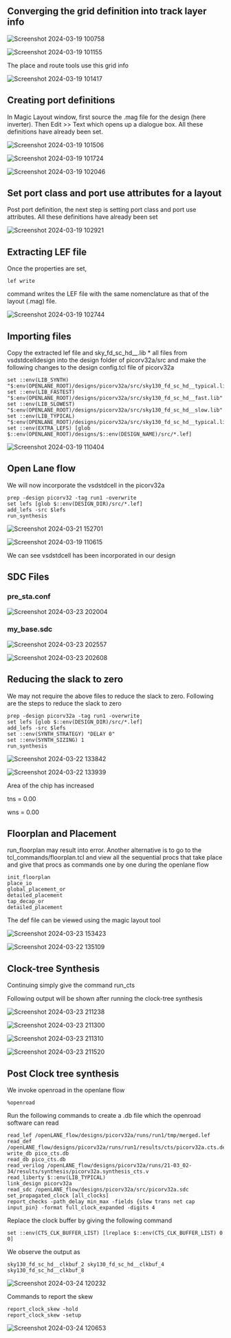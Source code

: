 ## Converging the grid definition into track layer info

![Screenshot 2024-03-19 100758](https://github.com/Ashutosh-3107/NASSCOM_VSD_SoC-_Design/assets/159696526/a777a6b5-3685-4485-a3a5-9cbaaebbf38d)

![Screenshot 2024-03-19 101155](https://github.com/Ashutosh-3107/NASSCOM_VSD_SoC-_Design/assets/159696526/586d1d45-68c9-4be1-8a78-7243023d1b24)

The place and route tools use this grid info

![Screenshot 2024-03-19 101417](https://github.com/Ashutosh-3107/NASSCOM_VSD_SoC-_Design/assets/159696526/ec2a0c4e-ab0e-4057-b8b7-7c9386f54619)

## Creating port definitions

 In Magic Layout window, first source the .mag file for the design (here inverter). Then Edit >> Text which opens up a dialogue box. All these definitions have already been set.

 ![Screenshot 2024-03-19 101506](https://github.com/Ashutosh-3107/NASSCOM_VSD_SoC-_Design/assets/159696526/dff46849-a491-49bb-aa77-aa374b343f12)

 ![Screenshot 2024-03-19 101724](https://github.com/Ashutosh-3107/NASSCOM_VSD_SoC-_Design/assets/159696526/1774b3ba-3ce8-4bd0-80b8-df47670d46cf)

 ![Screenshot 2024-03-19 102046](https://github.com/Ashutosh-3107/NASSCOM_VSD_SoC-_Design/assets/159696526/93c89989-3710-48ed-a5f6-a1b53a4b4424)


## Set port class and port use attributes for a layout

Post port definition, the next step is setting port class and port use attributes. All these definitions have already been set

![Screenshot 2024-03-19 102921](https://github.com/Ashutosh-3107/NASSCOM_VSD_SoC-_Design/assets/159696526/d3f5bbe6-4f17-4093-8af2-6ba494dbbd91)

## Extracting LEF file

Once the properties are set,
```
lef write

```
command writes the LEF file with the same nomenclature as that of the layout (.mag) file.

![Screenshot 2024-03-19 102744](https://github.com/Ashutosh-3107/NASSCOM_VSD_SoC-_Design/assets/159696526/5bcd4943-f53a-4556-8f21-a8b2d88cdfb5)


## Importing files

Copy the extracted lef file and sky_fd_sc_hd__.lib * all files from vsdstdcelldesign into the design folder of picorv32a/src and make the following changes to the design config.tcl file of picorv32a

```
set ::env(LIB_SYNTH) "$:env(OPENLANE_ROOT)/designs/picorv32a/src/sky130_fd_sc_hd__typical.lib"
set ::env(LIB_FASTEST) "$:env(OPENLANE_ROOT)/designs/picorv32a/src/sky130_fd_sc_hd__fast.lib"
set ::env(LIB_SLOWEST) "$:env(OPENLANE_ROOT)/designs/picorv32a/src/sky130_fd_sc_hd__slow.lib"
set ::env(LIB_TYPICAL) "$:env(OPENLANE_ROOT)/designs/picorv32a/src/sky130_fd_sc_hd__typical.lib"
set ::env(EXTRA_LEFS) [glob $::env(OPENLANE_ROOT)/designs/$::env(DESIGN_NAME)/src/*.lef]

```
![Screenshot 2024-03-19 110404](https://github.com/Ashutosh-3107/NASSCOM_VSD_SoC-_Design/assets/159696526/33f9e771-e7a9-4bf8-af99-2725b89079f9)

## Open Lane flow

We will now incorporate the vsdstdcell in the picorv32a

```
prep -design picorv32 -tag run1 -overwrite
set lefs [glob $::env(DESIGN_DIR)/src/*.lef]
add_lefs -src $lefs
run_synthesis
```
![Screenshot 2024-03-21 152701](https://github.com/Ashutosh-3107/NASSCOM_VSD_SoC-_Design/assets/159696526/dd5adf68-eea0-4fa8-ba80-280aa0a215b1)

![Screenshot 2024-03-19 110615](https://github.com/Ashutosh-3107/NASSCOM_VSD_SoC-_Design/assets/159696526/d248a260-7876-4205-82da-c09ddafdacc9)

We can see vsdstdcell has been incorporated in our design

## SDC Files

### pre_sta.conf

![Screenshot 2024-03-23 202004](https://github.com/Ashutosh-3107/NASSCOM_VSD_SoC-_Design/assets/159696526/3f8e5b94-a984-4af6-b4fa-4f221ba7ef91)

### my_base.sdc

![Screenshot 2024-03-23 202557](https://github.com/Ashutosh-3107/NASSCOM_VSD_SoC-_Design/assets/159696526/4bcabdbb-713f-4ecd-85c2-54b0d7b27202)

![Screenshot 2024-03-23 202608](https://github.com/Ashutosh-3107/NASSCOM_VSD_SoC-_Design/assets/159696526/9229c229-4382-4761-ac77-99baa0ab53bb)

## Reducing the slack to zero

We may not require the above files to reduce the slack to zero. Following are the steps to reduce the slack to zero
```
prep -design picorv32a -tag run1 -overwrite
set lefs [glob $::env(DESIGN_DIR)/src/*.lef]
add_lefs -src $lefs
set ::env(SYNTH_STRATEGY) "DELAY 0"
set ::env(SYNTH_SIZING) 1
run_synthesis

```
![Screenshot 2024-03-22 133842](https://github.com/Ashutosh-3107/NASSCOM_VSD_SoC-_Design/assets/159696526/e55e5cf6-2770-4f84-979b-fc6fba9c07f5)

![Screenshot 2024-03-22 133939](https://github.com/Ashutosh-3107/NASSCOM_VSD_SoC-_Design/assets/159696526/dcfa2bde-ec09-4602-bf0f-8184fcadff13)

Area of the chip has increased

tns = 0.00

wns = 0.00

## Floorplan and Placement

run_floorplan may result into error. Another alternative is to go to the tcl_commands/floorplan.tcl and view all the sequential procs that take place and give that procs as commands one by one during the openlane flow

```
init_floorplan
place_io
global_placement_or
detailed_placement
tap_decap_or
detailed_placement

```

The def file can be viewed using the magic layout tool

![Screenshot 2024-03-23 153423](https://github.com/Ashutosh-3107/NASSCOM_VSD_SoC-_Design/assets/159696526/bdbbe50f-cbf7-4aaf-ad79-7de92021f611)

![Screenshot 2024-03-22 135109](https://github.com/Ashutosh-3107/NASSCOM_VSD_SoC-_Design/assets/159696526/8c9bde90-d5c4-4f6f-9fd0-163a122fe9bb)


## Clock-tree Synthesis

Continuing simply give the command run_cts

Following output will be shown after running the clock-tree synthesis

![Screenshot 2024-03-23 211238](https://github.com/Ashutosh-3107/NASSCOM_VSD_SoC-_Design/assets/159696526/9d57dc39-aa42-4457-92b9-a5161b948e32)

![Screenshot 2024-03-23 211300](https://github.com/Ashutosh-3107/NASSCOM_VSD_SoC-_Design/assets/159696526/c488d0c1-393c-4ca7-9d2d-182052b38625)

![Screenshot 2024-03-23 211310](https://github.com/Ashutosh-3107/NASSCOM_VSD_SoC-_Design/assets/159696526/3b6c6778-7ec0-4dea-8bb8-0d4cc6ff4b97)

![Screenshot 2024-03-23 211520](https://github.com/Ashutosh-3107/NASSCOM_VSD_SoC-_Design/assets/159696526/2e4afcea-555c-41c2-9dad-f048740a6dc8)

## Post Clock tree synthesis

We invoke openroad in the openlane flow
```
%openroad

```

Run the following commands to create a .db file which the openroad software can read

```
read_lef /openLANE_flow/designs/picorv32a/runs/run1/tmp/merged.lef
read_def /openLANE_flow/designs/picorv32a/runs/run1/results/cts/picorv32a.cts.def
write_db pico_cts.db
read_db pico_cts.db
read_verilog /openLANE_flow/designs/picorv32a/runs/21-03_02-34/results/synthesis/picorv32a.synthesis_cts.v
read_liberty $::env(LIB_TYPICAL)
link_design picorv32a
read_sdc /openLANE_flow/designs/picorv32a/src/picorv32a.sdc
set_propagated_clock [all_clocks]
report_checks -path_delay min_max -fields {slew trans net cap input_pin} -format full_clock_expanded -digits 4

```

Replace the clock buffer by giving the following command

```
set ::env(CTS_CLK_BUFFER_LIST) [lreplace $::env(CTS_CLK_BUFFER_LIST) 0 0]

```

We observe the output as

```
sky130_fd_sc_hd__clkbuf_2 sky130_fd_sc_hd__clkbuf_4 sky130_fd_sc_hd__clkbuf_8

```

![Screenshot 2024-03-24 120232](https://github.com/Ashutosh-3107/NASSCOM_VSD_SoC-_Design/assets/159696526/a8697735-14e8-4d42-8688-d7ac3246ca26)

Commands to report the skew

```
report_clock_skew -hold
report_clock_skew -setup

```


![Screenshot 2024-03-24 120653](https://github.com/Ashutosh-3107/NASSCOM_VSD_SoC-_Design/assets/159696526/919ae189-4d6e-4a89-8358-ceab5c248a98)





















 





